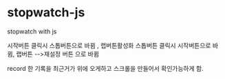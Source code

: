 # stopwatch-js

stopwatch with js

시작버튼 클릭시 스톱버튼으로 바뀜 , 랩버튼활성화
스톱버튼 클릭시 시작버튼으로 바뀜, 랩버튼 -->재설정 버튼 으로 바뀜

record 한 기록을 최근거가 위에 오게하고 스크롤을 만들어서 확인가능하게 함.
